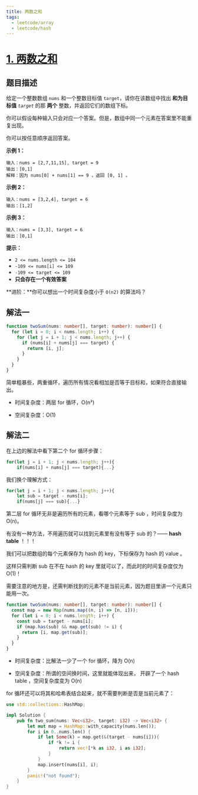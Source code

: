 ```yaml
---
title: 两数之和
tags:
  - leetcode/array
  - leetcode/hash
---
```

# [1. 两数之和](https://leetcode.cn/problems/two-sum)

## 题目描述

给定一个整数数组 `nums` 和一个整数目标值 `target`，请你在该数组中找出 **和为目标值** _`target`_ 的那 **两个** 整数，并返回它们的数组下标。

你可以假设每种输入只会对应一个答案。但是，数组中同一个元素在答案里不能重复出现。

你可以按任意顺序返回答案。

**示例 1：**

```
输入：nums = [2,7,11,15], target = 9
输出：[0,1]
解释：因为 nums[0] + nums[1] == 9 ，返回 [0, 1] 。
```

**示例 2：**

```
输入：nums = [3,2,4], target = 6
输出：[1,2]
```

**示例 3：**

```
输入：nums = [3,3], target = 6
输出：[0,1]
```

**提示：**

- `2 <= nums.length <= 104`
- `-109 <= nums[i] <= 109`
- `-109 <= target <= 109`
- **只会存在一个有效答案**

**进阶：**你可以想出一个时间复杂度小于 `O(n2)` 的算法吗？

## 解法一

```typescript
function twoSum(nums: number[], target: number): number[] {
  for (let i = 0; i < nums.length; i++) {
    for (let j = i + 1; j < nums.length; j++) {
      if (nums[i] + nums[j] === target) {
        return [i, j];
      }
    }
  }
}
```

简单粗暴些，两重循环，遍历所有情况看相加是否等于目标和，如果符合直接输出。

- 时间复杂度：两层 for 循环，O(n²)

- 空间复杂度：O(1)

## 解法二

在上边的解法中看下第二个 for 循环步骤：

```typescript
for(let j = i + 1; j < nums.length; j++){
    if(nums[i] + nums[j] === target){...}
```

我们换个理解方式：

```typescript
for(let j = i + 1; j < nums.length; j++){
    let sub = target - nums[i];
    if(nums[j] === sub){...}
```

第二层 for 循环无非是遍历所有的元素，看哪个元素等于 sub ，时间复杂度为 O(n)。

有没有一种方法，不用遍历就可以找到元素里有没有等于 sub 的？—— **hash table** ！！！

我们可以把数组的每个元素保存为 hash 的 key，下标保存为 hash 的 value 。

这样只需判断 sub 在不在 hash 的 key 里就可以了，而此时的时间复杂度仅为 O(1)！

需要注意的地方是，还需判断找到的元素不是当前元素，因为题目里讲一个元素只能用一次。

```typescript
function twoSum(nums: number[], target: number): number[] {
  const map = new Map(nums.map((n, i) => [n, i]));
  for (let i = 0; i < nums.length; i++) {
    const sub = target - nums[i];
    if (map.has(sub) && map.get(sub) != i) {
      return [i, map.get(sub)];
    }
  }
}
```

- 时间复杂度：比解法一少了一个 for 循环，降为 O(n)

- 空间复杂度：所谓的空间换时间，这里就能体现出来， 开辟了一个 hash table ，空间复杂度变为 O(n)

for 循环还可以将其和哈希表结合起来，就不需要判断是否是当前元素了：

```rust
use std::collections::HashMap;

impl Solution {
    pub fn two_sum(nums: Vec<i32>, target: i32) -> Vec<i32> {
        let mut map = HashMap::with_capacity(nums.len());
        for i in 0..nums.len() {
            if let Some(k) = map.get(&(target - nums[i])){
                if *k != i {
                    return vec![*k as i32, i as i32];
                }
            }
            map.insert(nums[i], i);
        }
        panic!("not found");
    }
}
```
